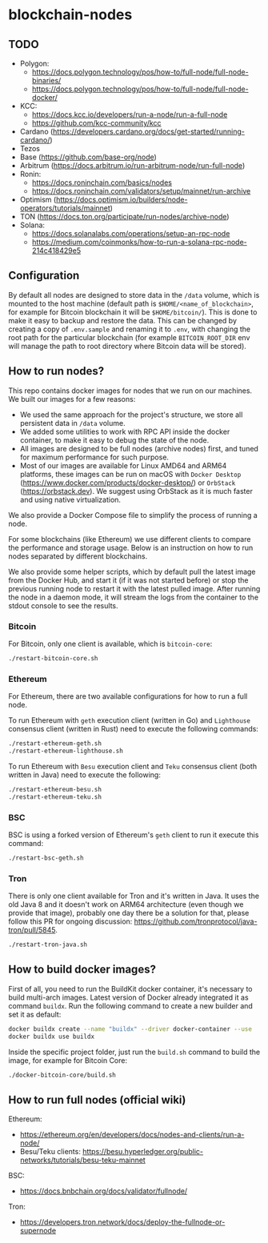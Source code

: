 # blockchain-nodes

## TODO
- Polygon:
  - https://docs.polygon.technology/pos/how-to/full-node/full-node-binaries/
  - https://docs.polygon.technology/pos/how-to/full-node/full-node-docker/
- KCC:
  - https://docs.kcc.io/developers/run-a-node/run-a-full-node
  - https://github.com/kcc-community/kcc
- Cardano (https://developers.cardano.org/docs/get-started/running-cardano/)
- Tezos
- Base (https://github.com/base-org/node)
- Arbitrum (https://docs.arbitrum.io/run-arbitrum-node/run-full-node)
- Ronin:
  - https://docs.roninchain.com/basics/nodes
  - https://docs.roninchain.com/validators/setup/mainnet/run-archive
- Optimism (https://docs.optimism.io/builders/node-operators/tutorials/mainnet)
- TON (https://docs.ton.org/participate/run-nodes/archive-node)
- Solana:
  - https://docs.solanalabs.com/operations/setup-an-rpc-node
  - https://medium.com/coinmonks/how-to-run-a-solana-rpc-node-214c418429e5

## Configuration

By default all nodes are designed to store data in the `/data` volume, which is mounted to the host machine (default
path is `$HOME/<name_of_blockchain>`, for example for Bitcoin blockchain it will be `$HOME/bitcoin/`). This is done to 
make it easy to backup and restore the data. This can be changed by creating a copy of `.env.sample` and renaming it
to `.env`, with changing the root path for the particular blockchain (for example `BITCOIN_ROOT_DIR` env will manage 
the path to root directory where Bitcoin data will be stored).

## How to run nodes?

This repo contains docker images for nodes that we run on our machines. We built our images for a few reasons:
- We used the same approach for the project's structure, we store all persistent data in `/data` volume.
- We added some utilities to work with RPC API inside the docker container, to make it easy to debug the state of the node.
- All images are designed to be full nodes (archive nodes) first, and tuned for maximum performance for such purpose.
- Most of our images are available for Linux AMD64 and ARM64 platforms, these images can be run on macOS with `Docker Desktop` (https://www.docker.com/products/docker-desktop/) or `OrbStack` (https://orbstack.dev). We suggest using OrbStack as it is much faster and using native virtualization.

We also provide a Docker Compose file to simplify the process of running a node.

For some blockchains (like Ethereum) we use different clients to compare the performance and storage usage. Below is an instruction on how to run nodes separated by different blockchains.

We also provide some helper scripts, which by default pull the latest image from the Docker Hub, and start it (if it was not started before) or stop the previous running node to restart it with the latest pulled image. After running the node in a daemon mode, it will stream the logs from the container to the stdout console to see the results.

### Bitcoin

For Bitcoin, only one client is available, which is `bitcoin-core`:

```bash
./restart-bitcoin-core.sh
```

### Ethereum

For Ethereum, there are two available configurations for how to run a full node.

To run Ethereum with `geth` execution client (written in Go) and `Lighthouse` consensus client (written in Rust) need to execute the following commands:

```bash
./restart-ethereum-geth.sh
./restart-ethereum-lighthouse.sh
```

To run Ethereum with `Besu` execution client and `Teku` consensus client (both written in Java) need to execute the following:

```bash
./restart-ethereum-besu.sh
./restart-ethereum-teku.sh
```

### BSC

BSC is using a forked version of Ethereum's `geth` client to run it execute this command:

```bash
./restart-bsc-geth.sh
```

### Tron

There is only one client available for Tron and it's written in Java. It uses the old Java 8 and it doesn't work on ARM64 architecture (even though we provide that image), probably one day there be a solution for that, please follow this PR for ongoing discussion: https://github.com/tronprotocol/java-tron/pull/5845.

```bash
./restart-tron-java.sh
```

## How to build docker images?

First of all, you need to run the BuildKit docker container, it's necessary to build multi-arch images. Latest version of Docker
already integrated it as command `buildx`. Run the following command to create a new builder and set it as default:

```bash
docker buildx create --name "buildx" --driver docker-container --use
docker buildx use buildx
```

Inside the specific project folder, just run the `build.sh` command to build the image, for example for Bitcoin Core:

```bash
./docker-bitcoin-core/build.sh
```

## How to run full nodes (official wiki)

Ethereum:
- https://ethereum.org/en/developers/docs/nodes-and-clients/run-a-node/
- Besu/Teku clients: https://besu.hyperledger.org/public-networks/tutorials/besu-teku-mainnet

BSC:
- https://docs.bnbchain.org/docs/validator/fullnode/

Tron:
- https://developers.tron.network/docs/deploy-the-fullnode-or-supernode
